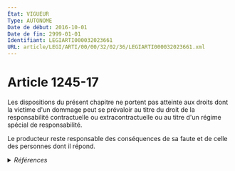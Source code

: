 ```yaml
---
État: VIGUEUR
Type: AUTONOME
Date de début: 2016-10-01
Date de fin: 2999-01-01
Identifiant: LEGIARTI000032023661
URL: article/LEGI/ARTI/00/00/32/02/36/LEGIARTI000032023661.xml
---
```


<h1>Article 1245-17</h1>

Les dispositions du présent chapitre ne portent pas atteinte aux droits dont la
victime d'un dommage peut se prévaloir au titre du droit de la responsabilité
contractuelle ou extracontractuelle ou au titre d'un régime spécial de
responsabilité.<br />

Le producteur reste responsable des conséquences de sa faute et de celle des
personnes dont il répond.


<details>
  <summary><em>Références</em></summary>

  <h2>Articles faisant référence à l'article</h2>
  
  <ul>
    <li>
      <a href="https://legal.tricoteuses.fr//redirection/LEGIARTI000032006591?vers=git&vers=legifrance">Ordonnance n° 2016-131 du 10 février 2016 portant réforme du droit des contrats, du régime général et de la preuve des obligations - article 2 ENTIEREMENT_MODIF</a> CREE source
    </li>
  </ul>
  
  <h2>Références faites par l'article</h2>
  
  <ul>
    <li>
      2016-02-10 CREE cible <a href="https://legal.tricoteuses.fr//redirection/LEGIARTI000032006591?vers=git&vers=legifrance">Ordonnance n° 2016-131 du 10 février 2016 portant réforme du droit des contrats, du régime général et de la preuve des obligations - article 2 ENTIEREMENT_MODIF</a>
    </li>
    <li>
      2999-01-01 CONCORDANCE source <a href="https://legal.tricoteuses.fr//redirection/LEGIARTI000006438996?vers=git&vers=legifrance">Code civil - article 1386-18 AUTONOME ABROGE, en vigueur du 1998-05-21 au 2016-10-01</a>
    </li>
  </ul>
</details>
